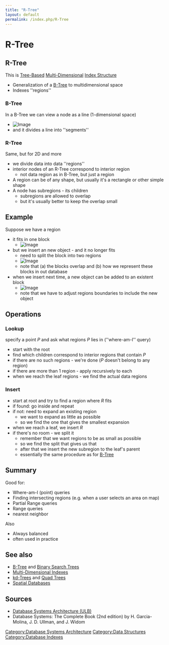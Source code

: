 ```yaml
---
title: "R-Tree"
layout: default
permalink: /index.php/R-Tree
---
```


# R-Tree

## R-Tree
This is [Tree-Based](Binary_Search_Trees) [Multi-Dimensional](Multi-Dimensional_Indexes) [Index Structure](Indexing_(databases)) 
- Generalization of a [B-Tree](B-Tree) to multidimensional space
- Indexes ''regions'' 


### B-Tree
In a B-Tree we can view a node as a line (1-dimensional space)
- <img src="https://raw.github.com/alexeygrigorev/wiki-figures/master/ulb/dbsa/ind/rtree-1dim-btree.png" alt="Image">
- and it divides a line into ''segments''

### R-Tree
Same, but for 2D and more
- we divide data into data ''regions''
- interior nodes of an R-Tree correspond to interior region
  - not data region as in B-Tree, but just a region
- A region can be of any shape, but usually it's a rectangle or other simple shape
- A node has subregions - its children
  - subregions are allowed to overlap
  - but it's usually better to keep the overlap small


## Example
Suppose we have a region
- it fits in one block
  - <img src="https://raw.github.com/alexeygrigorev/wiki-figures/master/ulb/dbsa/ind/rtree-ex1.png" alt="Image">
- but we insert an new object - and it no longer fits
  - need to split the block into two regions
  - <img src="https://raw.github.com/alexeygrigorev/wiki-figures/master/ulb/dbsa/ind/rtree-ex2.png" alt="Image">
  - note that (a) the blocks overlap and (b) how we represent these blocks in out database
- when we insert next time, a new object can be added to an existent block
  - <img src="https://raw.github.com/alexeygrigorev/wiki-figures/master/ulb/dbsa/ind/rtree-ex3.png" alt="Image">
  - note that we have to adjust regions boundaries to include the new object


## Operations
### Lookup
specify a point $P$ and ask what regions $P$ lies in (''where-am-I'' query)
- start with the root
- find which children correspond to interior regions that contain $P$
- if there are no such regions - we're done ($P$ doesn't belong to any region)
- if there are more than 1 region - apply recursively to each
- when we reach the leaf regions - we find the actual data regions

### Insert
- start at root and try to find a region where $R$ fits
- if found: go inside and repeat
- if not: need to expand an existing region
  - we want to expand as little as possible
  - so we find the one that gives the smallest expansion
- when we reach a leaf, we insert $R$
- if there's no room - we split it
  - remember that we want regions to be as small as possible
  - so we find the split that gives us that
  - after that we insert the new subregion to the leaf's parent
  - essentially the same procedure as for [B-Tree](B-Tree)


## Summary
Good for:
- Where-am-I (point) queries
- Finding intersecting regions (e.g. when a user selects an area on map)
- Partial Range queries
- Range queries 
- nearest neighbor

Also
- Always balanced
- often used in practice


## See also
- [B-Tree](B-Tree) and [Binary Search Trees](Binary_Search_Trees)
- [Multi-Dimensional Indexes](Multi-Dimensional_Indexes)
- [kd-Trees](kd-Trees) and [Quad Trees](Quad_Trees)
- [Spatial Databases](Spatial_Databases)

## Sources
- [Database Systems Architecture (ULB)](Database_Systems_Architecture_(ULB))
- Database Systems: The Complete Book (2nd edition) by H. Garcia-Molina, J. D. Ullman, and J. Widom

[Category:Database Systems Architecture](Category_Database_Systems_Architecture)
[Category:Data Structures](Category_Data_Structures)
[Category:Database Indexes](Category_Database_Indexes)